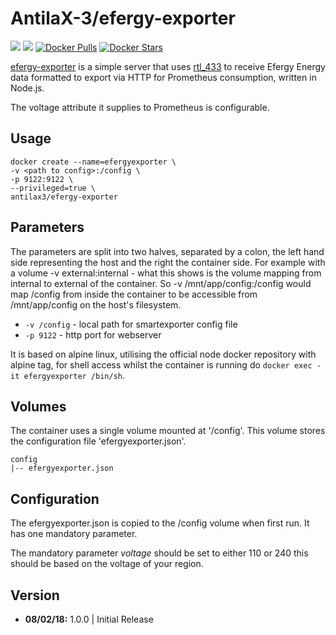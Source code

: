 # AntilaX-3/efergy-exporter
[![](https://images.microbadger.com/badges/version/antilax3/efergy-exporter:1.0.0.svg)](https://microbadger.com/images/antilax3/efergy-exporter:1.0.0 "Get your own version badge on microbadger.com") [![](https://images.microbadger.com/badges/image/antilax3/efergy-exporter:1.0.0.svg)](https://microbadger.com/images/antilax3/efergy-exporter:1.0.0 "Get your own image badge on microbadger.com") [![Docker Pulls](https://img.shields.io/docker/pulls/antilax3/efergy-exporter.svg)](https://hub.docker.com/r/antilax3/efergy-exporter/) [![Docker Stars](https://img.shields.io/docker/stars/antilax3/efergy-exporter.svg)](https://hub.docker.com/r/antilax3/efergy-exporter/)

[efergy-exporter](https://github.com/AntilaX-3/docker-efergyexporter) is a simple server that uses [rtl_433](https://github.com/merbanan/rtl_433) to receive Efergy Energy data formatted to export via HTTP for Prometheus consumption, written in Node.js.

The voltage attribute it supplies to Prometheus is configurable. 
## Usage
```
docker create --name=efergyexporter \
-v <path to config>:/config \
-p 9122:9122 \
--privileged=true \
antilax3/efergy-exporter
```
## Parameters
The parameters are split into two halves, separated by a colon, the left hand side representing the host and the right the container side. For example with a volume -v external:internal - what this shows is the volume mapping from internal to external of the container. So -v /mnt/app/config:/config would map /config from inside the container to be accessible from /mnt/app/config on the host's filesystem.

- `-v /config` - local path for smartexporter config file
- `-p 9122` - http port for webserver

It is based on alpine linux, utilising the official node docker repository with alpine tag, for shell access whilst the container is running do `docker exec -it efergyexporter /bin/sh`.

## Volumes

The container uses a single volume mounted at '/config'. This volume stores the configuration file 'efergyexporter.json'.

    config
    |-- efergyexporter.json

## Configuration

The efergyexporter.json is copied to the /config volume when first run. It has one mandatory parameter.

The mandatory parameter *voltage* should be set to either 110 or 240 this should be based on the voltage of your region. 
 
## Version
- **08/02/18:** 1.0.0 | Initial Release